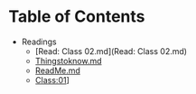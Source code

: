 # Table of Contents

- Readings
    - [Read: Class 02.md](Read: Class 02.md)
    - [Thingstoknow.md](Thingstoknow.md)
    - [ReadMe.md](ReadMe.md)
    - [Class:01](https://github.com/rgonzo1355/Ops-401/blob/main/Readings/Read%3A%20Class%2002.md)]